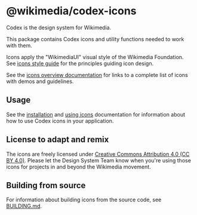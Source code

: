 # @wikimedia/codex-icons

Codex is the design system for Wikimedia.

This package contains Codex icons and utility functions needed to work with them.

Icons apply the "WikimediaUI" visual style of the Wikimedia Foundation. See [icons style guide](https://doc.wikimedia.org/codex/latest/style-guide/icons.html) for the principles guiding icon design.

See the [icons overview documentation](https://doc.wikimedia.org/codex/latest/icons/overview.html) for links to a complete list of icons with demos and guidelines.

## Usage

See the [installation](https://doc.wikimedia.org/codex/latest/using-codex/developing.html#installation) and [using icons](https://doc.wikimedia.org/codex/latest/using-codex/developing.html#using-icons) documentation for information about how to use Codex icons in your application.

## License to adapt and remix

The icons are freely licensed under [Creative Commons Attribution 4.0 (CC BY 4.0)](https://creativecommons.org/licenses/by/4.0/). Please let the Design System Team know when you're using those icons for projects
in and beyond the Wikimedia movement.

## Building from source

For information about building icons from the source code, see [BUILDING.md](./BUILDING.md).